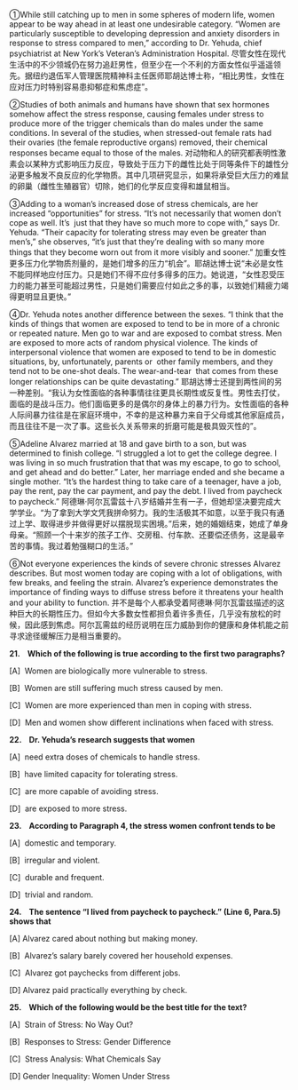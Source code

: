 ①While still catching up to men in some spheres of modern life, women appear to be way ahead in at least one undesirable category. “Women are particularly susceptible to developing depression and anxiety disorders in response to stress compared to men,” according to Dr. Yehuda, chief psychiatrist at New York’s Veteran’s Administration Hospital.
尽管女性在现代生活中的不少领城仍在努力追赶男性，但至少在一个不利的方面女性似乎遥遥领先。据纽约退伍军人管理医院精神科主任医师耶胡达博士称，“相比男性，女性在应对压力时特别容易患抑郁症和焦虑症”。

②Studies of both animals and humans have shown that sex hormones somehow affect the stress response, causing females under stress to produce more of the trigger chemicals than do males under the same conditions. In several of the studies, when stressed-out female rats had their ovaries (the female reproductive organs) removed, their chemical responses became equal to those of the males.
对动物和人的研究都表明性激素会以某种方式影响压力反应，导致处于压力下的雌性比处于同等条件下的雄性分泌更多触发不良反应的化学物质。其中几项研究显示，如果将承受巨大压力的难鼠的卵巢（雌性生殖器官）切除，她们的化学反应变得和雄鼠相当。

③Adding to a woman’s increased dose of stress chemicals, are her increased “opportunities” for stress. “It’s not necessarily that women don’t cope as well. It’s  just that they have so much more to cope with,” says Dr. Yehuda. “Their capacity for tolerating stress may even be greater than men’s,” she observes, “it’s just that they’re dealing with so many more things that they become worn out from it more visibly and sooner.”
加重女性更多压力化学物质剂量的，是她们增多的压力“机会”。耶胡达博士说“未必是女性不能同样地应付压力。只是她们不得不应付多得多的压力。她说道，“女性忍受压力的能力甚至可能超过男性，只是她们需要应付如此之多的事，以致她们精疲力竭得更明显且更快。”

④Dr. Yehuda notes another difference between the sexes. “I think that the kinds of things that women are exposed to tend to be in more of a chronic or repeated nature. Men go to war and are exposed to combat stress. Men are exposed to more acts of random physical violence. The kinds of interpersonal violence that women are exposed to tend to be in domestic situations, by, unfortunately, parents or  other family members, and they tend not to be one-shot deals. The wear-and-tear  that comes from these longer relationships can be quite devastating.”
耶胡达博士还提到两性间的另一种差别。“我认为女性面临的各种事情往往更具长期性或反复性。男性去打仗，面临的是战斗压力。他们面临更多的是偶尔的身体上的暴力行为。女性面临的各种人际间暴力往往是在家庭环境中，不幸的是这种暴力来自于父母或其他家庭成员，而且往往不是一次了事。这些长久关系带来的折磨可能是极具毁灭性的”。

⑤Adeline Alvarez married at 18 and gave birth to a son, but was determined to finish college. “I struggled a lot to get the college degree. I was living in so much frustration that that was my escape, to go to school, and get ahead and do better.” Later, her marriage ended and she became a single mother. “It’s the hardest thing to take care of a teenager, have a job, pay the rent, pay the car payment, and pay the debt. I lived from paycheck to paycheck.”
阿德琳·阿尔瓦雷兹十八岁结婚并生有一子，但她却坚决要完成大学学业。“为了拿到大学文凭我拼命努力。我的生活极其不如意，以至于我只有通过上学、取得进步并做得更好以摆脱现实困境。”后来，她的婚姻结束，她成了单身母亲。“照顾一个十来岁的孩子工作、交房租、付车款、还要偿还债务，这是最辛苦的事情。我过着勉强糊口的生活。”

⑥Not everyone experiences the kinds of severe chronic stresses Alvarez describes. But most women today are coping with a lot of obligations, with few breaks, and feeling the strain. Alvarez’s experience demonstrates the importance of finding ways to diffuse stress before it threatens your health and your ability to function.
并不是每个人都承受着阿德琳·阿尔瓦雷兹描述的这种巨大的长期性压力。但如今大多数女性都担负着许多责任，几乎没有放松的时候，因此感到焦虑。阿尔瓦需兹的经历说明在压力威胁到你的健康和身体机能之前寻求途径缓解压力是相当重要的。

**21.    Which of the following is true according to the first two paragraphs?**

[A]  Women are biologically more vulnerable to stress.

[B]  Women are still suffering much stress caused by men.

[C]  Women are more experienced than men in coping with stress.

[D]  Men and women show different inclinations when faced with stress.

**22.    Dr. Yehuda’s research suggests that women**

[A]  need extra doses of chemicals to handle stress.

[B]  have limited capacity for tolerating stress.

[C]  are more capable of avoiding stress.

[D]  are exposed to more stress.

**23.    According to Paragraph 4, the stress women confront tends to be**

[A]  domestic and temporary.

[B]  irregular and violent.

[C]  durable and frequent.

[D]  trivial and random.

**24.    The sentence “I lived from paycheck to paycheck.” (Line 6, Para.5) shows that**

[A] Alvarez cared about nothing but making money.

[B]  Alvarez’s salary barely covered her household expenses.

[C]  Alvarez got paychecks from different jobs.

[D] Alvarez paid practically everything by check.

**25.    Which of the following would be the best title for the text?**

[A]  Strain of Stress: No Way Out?

[B]  Responses to Stress: Gender Difference

[C]  Stress Analysis: What Chemicals Say

[D]  Gender Inequality: Women Under Stress